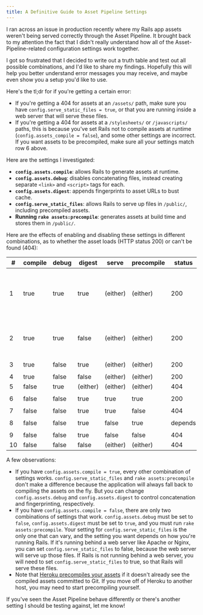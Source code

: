 ```yaml
---
title: A Definitive Guide to Asset Pipeline Settings
---
```


I ran across an issue in production recently where my Rails app assets weren't being served correctly through the Asset Pipeline. It brought back to my attention the fact that I didn't really understand how all of the Asset-Pipeline-related configuration settings work together.

I got so frustrated that I decided to write out a truth table and test out all possible combinations, and I'd like to share my findings. Hopefully this will help you better understand error messages you may receive, and maybe even show you a setup you'd like to use.

Here's the tl;dr for if you're getting a certain error:

- If you're getting a 404 for assets at an `/assets/` path, make sure you have `config.serve_static_files = true`, or that you are running inside a web server that will serve these files.
- If you're getting a 404 for assets at a `/stylesheets/` or `/javascripts/` paths, this is because you've set Rails not to compile assets at runtime (`config.assets_compile = false`), and some other settings are incorrect. If you want assets to be precompiled, make sure all your settings match row 6 above.

Here are the settings I investigated:

- **`config.assets.compile`**: allows Rails to generate assets at runtime.
- **`config.assets.debug`**: disables concatenating files, instead creating separate `<link>` and `<script>` tags for each.
- **`config.assets.digest`**: appends fingerprints to asset URLs to bust cache.
- **`config.serve_static_files`**: allows Rails to serve up files in `/public/`, including precompiled assets.
- **Running `rake assets:precompile`**: generates assets at build time and stores them in `/public/`.

Here are the effects of enabling and disabling these settings in different combinations, as to whether the asset loads (HTTP status 200) or can't be found (404):

<table>
  <thead>
    <tr>
      <th>#</th>
      <th title="config.assets.compile">compile</th>
      <th title="config.assets.debug">debug</th>
      <th title="config.assets.digest">digest</th>
      <th title="config.serve_static_files">serve</th>
      <th title="run rake assets:precompile">precompile</th>
      <th title="whether the browser is able to load the assets">status</th>
      <th title="the path(s) to the asset(s) generated">path(s)</th>
    </tr>
  </thead>
  <tbody>
    <tr>
      <td>1</td>
      <td>true</td>
      <td>true</td>
      <td>true</td>
      <td>(either)</td>
      <td>(either)</td>
      <td class="works">200</td>
      <td><code>/assets/jquery.self-FINGERPRINT.js?body=1<br />/assets/jquery_ujs.self-FINGERPRINT.js?body=1<br />/assets/turbolinks.self-FINGERPRINT.js?body=1<br />/assets/application.self-FINGERPRINT.js?body=1</code></td>
    </tr>
    <tr>
      <td>2</td>
      <td>true</td>
      <td>true</td>
      <td>false</td>
      <td>(either)</td>
      <td>(either)</td>
      <td class="works">200</td>
      <td><code>/assets/jquery.self.js?body=1<br />/assets/jquery_ujs.self.js?body=1<br />/assets/turbolinks.self.js?body=1</code></td>
    </tr>
    <tr>
      <td>3</td>
      <td>true</td>
      <td>false</td>
      <td>true</td>
      <td>(either)</td>
      <td>(either)</td>
      <td class="works">200</td>
      <td><code>/assets/application-FINGERPRINT.js</code></td>
    </tr>
    <tr>
      <td>4</td>
      <td>true</td>
      <td>false</td>
      <td>false</td>
      <td>(either)</td>
      <td>(either)</td>
      <td class="works">200</td>
      <td><code>/assets/application.js</code></td>
    </tr>
    <tr>
      <td>5</td>
      <td>false</td>
      <td>true</td>
      <td>(either)</td>
      <td>(either)</td>
      <td>(either)</td>
      <td class="does-not-work">404</td>
      <td><code>/javascripts/application.js</code></td>
    </tr>
    <tr>
      <td>6</td>
      <td>false</td>
      <td>false</td>
      <td>true</td>
      <td>true</td>
      <td>true</td>
      <td class="works">200</td>
      <td><code>/assets/application-FINGERPRINT.js</code></td>
    </tr>
    <tr>
      <td>7</td>
      <td>false</td>
      <td>false</td>
      <td>true</td>
      <td>true</td>
      <td>false</td>
      <td class="does-not-work">404</td>
      <td><code>/javascripts/application.js</code></td>
    </tr>
    <tr>
      <td>8</td>
      <td>false</td>
      <td>false</td>
      <td>true</td>
      <td>false</td>
      <td>true</td>
      <td class="depends">depends</td>
      <td><code>/assets/application-FINGERPRINT.js</code></td>
    </tr>
    <tr>
      <td>9</td>
      <td>false</td>
      <td>false</td>
      <td>true</td>
      <td>false</td>
      <td>false</td>
      <td class="does-not-work">404</td>
      <td><code>/javascripts/application.js</code></td>
    </tr>
    <tr>
      <td>10</td>
      <td>false</td>
      <td>false</td>
      <td>false</td>
      <td>(either)</td>
      <td>(either)</td>
      <td class="does-not-work">404</td>
      <td><code>/javascripts/application.js</code></td>
    </tr>
  </tbody>
</table>

A few observations:

- If you have `config.assets.compile = true`, every other combination of settings works. `config.serve_static_files` and `rake assets:precompile` don't make a difference because the application will always fall back to compiling the assets on the fly. But you can change `config.assets.debug` and `config.assets.digest` to control concatenation and fingerprinting, respectively.
- If you have `config.assets.compile = false`, there are only two combinations of settings that work. `config.assets.debug` must be set to `false`, `config.assets.digest` must be set to `true`, and you must run `rake assets:precompile`. Your setting for `config.serve_static_files` is the only one that can vary, and the setting you want depends on how you're running Rails. If it's running behind a web server like Apache or Nginx, you can set `config.serve_static_files` to false, because the web server will serve up those files. If Rails is not running behind a web server, you will need to set `config.serve_static_files` to true, so that Rails will serve these files.
- Note that [Heroku precompiles your assets](https://devcenter.heroku.com/articles/rails-asset-pipeline#the-rails-3-asset-pipeline) if it doesn't already see the compiled assets committed to Git. If you move off of Heroku to another host, you may need to start precompiling yourself.

If you've seen the Asset Pipeline behave differently or there's another setting I should be testing against, let me know!

